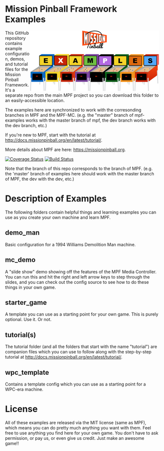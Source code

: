 Mission Pinball Framework Examples
==================================

<img align="right" height="200" src="mpf-examples-logo.png"/>

This GitHub repository contains example configuration, demos, and tutorial files for the Mission Pinball Framework. It's
a separate repo from the main MPF project so you can download this folder to an easily-accessible location.

The examples here are synchronized to work with the corresonding branches in MPF and the MPF-MC. (e.g. the "master"
branch of mpf-examples works with the master branch of mpf, the dev branch works with the dev branch, etc.)

If you're new to MPF, start with the tutorial at http://docs.missionpinball.org/en/latest/tutorial/.

More details about MPF are here: https://missionpinball.org.

[![Coverage Status](https://coveralls.io/repos/missionpinball/mpf-examples/badge.svg?branch=dev&service=github)](https://coveralls.io/github/missionpinball/mpf-examples?branch=dev)
[![Build Status](https://travis-ci.org/missionpinball/mpf-examples.svg?branch=dev)](https://travis-ci.org/missionpinball/mpf-examples)

Note that the branch of this repo corresponds to the branch of MPF. (e.g. the 'master' branch of examples here should
work with the master branch of MPF, the dev with the dev, etc.)


Description of Examples
=======================
The following folders contain helpful things and learning examples you can use as you create your own machine and learn
MPF.

demo_man
--------
Basic configuration for a 1994 Williams Demolition Man machine.

mc_demo
-------
A "slide show" demo showing off the features of the MPF Media Controller. You can run this and hit the right and left
arrow keys to step through the slides, and you can check out the config source to see how to do these things in your own
game.

starter_game
------------
A template you can use as a starting point for your own game. This is purely optional. Use it. Or not.

tutorial(s)
-----------
The tutorial folder (and all the folders that start with the name "tutorial") are companion files which you can use to
follow along with the step-by-step tutorial at http://docs.missionpinball.org/en/latest/tutorial/.

wpc_template
--------------------
Contains a template config which you can use as a starting point for a WPC-era machine.


License
=======
All of these examples are released via the MIT license (same as MPF), which means you can do pretty much anything you
want with them. Feel free to use anything you find here for your own game. You don't have to ask permission, or pay us,
or even give us credit. Just make an awesome game!!
